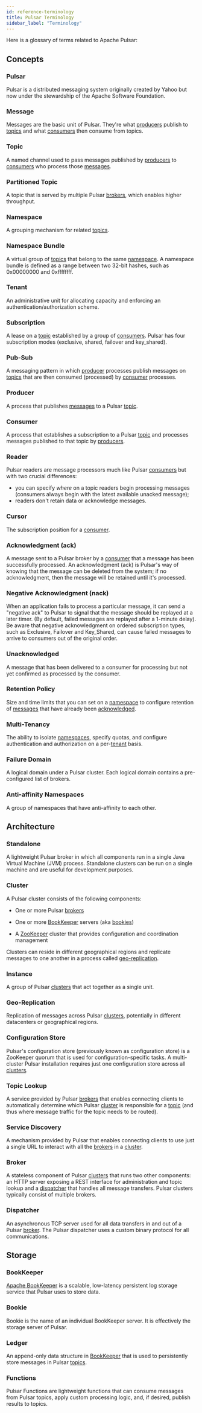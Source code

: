 ```yaml
---
id: reference-terminology
title: Pulsar Terminology
sidebar_label: "Terminology"
---
```


Here is a glossary of terms related to Apache Pulsar:

## Concepts

### Pulsar

Pulsar is a distributed messaging system originally created by Yahoo but now under the stewardship of the Apache Software Foundation.

### Message

Messages are the basic unit of Pulsar. They're what [producers](#producer) publish to [topics](#topic)
and what [consumers](#consumer) then consume from topics.

### Topic

A named channel used to pass messages published by [producers](#producer) to [consumers](#consumer) who
process those [messages](#message).

### Partitioned Topic

A topic that is served by multiple Pulsar [brokers](#broker), which enables higher throughput.

### Namespace

A grouping mechanism for related [topics](#topic).

### Namespace Bundle

A virtual group of [topics](#topic) that belong to the same [namespace](#namespace). A namespace bundle
is defined as a range between two 32-bit hashes, such as 0x00000000 and 0xffffffff.

### Tenant

An administrative unit for allocating capacity and enforcing an authentication/authorization scheme.

### Subscription

A lease on a [topic](#topic) established by a group of [consumers](#consumer). Pulsar has four subscription
modes (exclusive, shared, failover and key_shared).

### Pub-Sub

A messaging pattern in which [producer](#producer) processes publish messages on [topics](#topic) that
are then consumed (processed) by [consumer](#consumer) processes.

### Producer

A process that publishes [messages](#message) to a Pulsar [topic](#topic).

### Consumer

A process that establishes a subscription to a Pulsar [topic](#topic) and processes messages published
to that topic by [producers](#producer).

### Reader

Pulsar readers are message processors much like Pulsar [consumers](#consumer) but with two crucial differences:

- you can specify *where* on a topic readers begin processing messages (consumers always begin with the latest
  available unacked message);
- readers don't retain data or acknowledge messages.

### Cursor

The subscription position for a [consumer](#consumer).

### Acknowledgment (ack)

A message sent to a Pulsar broker by a [consumer](#consumer) that a message has been successfully processed.
An acknowledgment (ack) is Pulsar's way of knowing that the message can be deleted from the system;
if no acknowledgment, then the message will be retained until it's processed.

### Negative Acknowledgment (nack)

When an application fails to process a particular message, it can send a "negative ack" to Pulsar
to signal that the message should be replayed at a later timer. (By default, failed messages are
replayed after a 1-minute delay). Be aware that negative acknowledgment on ordered subscription types,
such as Exclusive, Failover and Key_Shared, can cause failed messages to arrive to consumers out of the original order.

### Unacknowledged

A message that has been delivered to a consumer for processing but not yet confirmed as processed by the consumer.

### Retention Policy

Size and time limits that you can set on a [namespace](#namespace) to configure retention of [messages](#message)
that have already been [acknowledged](#acknowledgment-ack).

### Multi-Tenancy

The ability to isolate [namespaces](#namespace), specify quotas, and configure authentication and authorization
on a per-[tenant](#tenant) basis.

### Failure Domain

A logical domain under a Pulsar cluster. Each logical domain contains a pre-configured list of brokers.

### Anti-affinity Namespaces

A group of namespaces that have anti-affinity to each other.


## Architecture

### Standalone

A lightweight Pulsar broker in which all components run in a single Java Virtual Machine (JVM) process. Standalone
clusters can be run on a single machine and are useful for development purposes.

### Cluster

A Pulsar cluster consists of the following components:

- One or more Pulsar [brokers](reference-terminology.md#broker)
  
- One or more [BookKeeper](reference-terminology.md#bookkeeper) servers (aka [bookies](reference-terminology.md#bookie))
  
- A [ZooKeeper](https://zookeeper.apache.org) cluster that provides configuration and coordination management

Clusters can reside in different geographical regions and replicate messages to one another in a process called [geo-replication](#geo-replication).

### Instance

A group of Pulsar [clusters](#cluster) that act together as a single unit.

### Geo-Replication

Replication of messages across Pulsar [clusters](#cluster), potentially in different datacenters
or geographical regions.

### Configuration Store

Pulsar's configuration store (previously known as configuration store) is a ZooKeeper quorum that
is used for configuration-specific tasks. A multi-cluster Pulsar installation requires just one
configuration store across all [clusters](#cluster).

### Topic Lookup

A service provided by Pulsar [brokers](#broker) that enables connecting clients to automatically determine
which Pulsar [cluster](#cluster) is responsible for a [topic](#topic) (and thus where message traffic for
the topic needs to be routed).

### Service Discovery

A mechanism provided by Pulsar that enables connecting clients to use just a single URL to interact
with all the [brokers](#broker) in a [cluster](#cluster).

### Broker

A stateless component of Pulsar [clusters](#cluster) that runs two other components: an HTTP server
exposing a REST interface for administration and topic lookup and a [dispatcher](#dispatcher) that
handles all message transfers. Pulsar clusters typically consist of multiple brokers.

### Dispatcher

An asynchronous TCP server used for all data transfers in and out of a Pulsar [broker](#broker). The Pulsar
dispatcher uses a custom binary protocol for all communications.

## Storage

### BookKeeper

[Apache BookKeeper](http://bookkeeper.apache.org/) is a scalable, low-latency persistent log storage
service that Pulsar uses to store data.

### Bookie

Bookie is the name of an individual BookKeeper server. It is effectively the storage server of Pulsar.

### Ledger

An append-only data structure in [BookKeeper](#bookkeeper) that is used to persistently store messages in Pulsar [topics](#topic).

### Functions

Pulsar Functions are lightweight functions that can consume messages from Pulsar topics, apply custom processing logic, and, if desired, publish results to topics.
